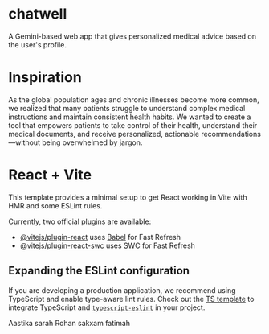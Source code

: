 # chatwell
A Gemini-based web app that gives personalized medical advice based on the user's profile.

# Inspiration
As the global population ages and chronic illnesses become more common, we realized that many patients struggle to understand complex medical instructions and maintain consistent health habits. We wanted to create a tool that empowers patients to take control of their health, understand their medical documents, and receive personalized, actionable recommendations—without being overwhelmed by jargon.

# React + Vite

This template provides a minimal setup to get React working in Vite with HMR and some ESLint rules.

Currently, two official plugins are available:

- [@vitejs/plugin-react](https://github.com/vitejs/vite-plugin-react/blob/main/packages/plugin-react/README.md) uses [Babel](https://babeljs.io/) for Fast Refresh
- [@vitejs/plugin-react-swc](https://github.com/vitejs/vite-plugin-react-swc) uses [SWC](https://swc.rs/) for Fast Refresh

## Expanding the ESLint configuration

If you are developing a production application, we recommend using TypeScript and enable type-aware lint rules. Check out the [TS template](https://github.com/vitejs/vite/tree/main/packages/create-vite/template-react-ts) to integrate TypeScript and [`typescript-eslint`](https://typescript-eslint.io) in your project.

Aastika
sarah
Rohan
sakxam
fatimah
